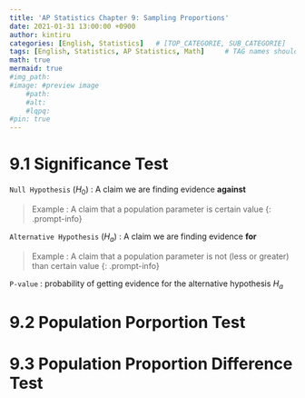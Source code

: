 ```yaml
---
title: 'AP Statistics Chapter 9: Sampling Proportions'
date: 2021-01-31 13:00:00 +0900
author: kintiru
categories: [English, Statistics]   # [TOP_CATEGORIE, SUB_CATEGORIE]
tags: [English, Statistics, AP Statistics, Math]     # TAG names should always be lowercase
math: true
mermaid: true
#img_path: 
#image: #preview image
    #path:
    #alt:
    #lqpq:
#pin: true
---
```


# 9.1 Significance Test

`Null Hypothesis` $(H_0)$ : A claim we are finding evidence **against**

> Example : A claim that a population parameter is certain value
{: .prompt-info} 

`Alternative Hypothesis` $(H_a)$ : A claim we are finding evidence **for**

> Example : A claim that a population parameter is not (less or greater) than certain value
{: .prompt-info} 

`P-value` : probability of getting evidence for the alternative hypothesis $H_a$

# 9.2 Population Porportion Test

# 9.3 Population Proportion Difference Test
